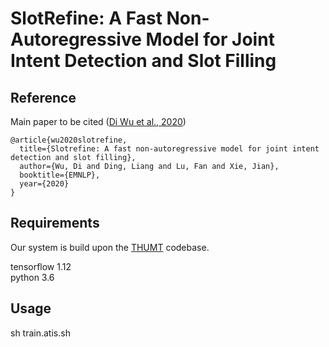 # SlotRefine: A Fast Non-Autoregressive Model for Joint Intent Detection and Slot Filling

## Reference
Main paper to be cited ([Di Wu et al., 2020](https://www.aclweb.org/anthology/2020.emnlp-main.152.pdf))

```
@article{wu2020slotrefine,
  title={Slotrefine: A fast non-autoregressive model for joint intent detection and slot filling},
  author={Wu, Di and Ding, Liang and Lu, Fan and Xie, Jian},
  booktitle={EMNLP},
  year={2020}
}
```

## Requirements
Our system is build upon the [THUMT](https://github.com/THUNLP-MT/THUMT) codebase.

tensorflow 1.12 <br>
python 3.6

## Usage
sh train.atis.sh
